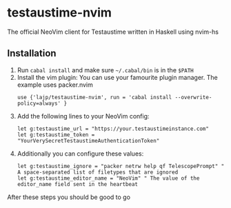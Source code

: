 # testaustime-nvim

The official NeoVim client for Testaustime written in Haskell using nvim-hs

## Installation

1. Run `cabal install` and make sure `~/.cabal/bin` is in the `$PATH`
2. Install the vim plugin:
    You can use your famourite plugin manager. The example uses packer.nvim
    ```vim
    use {'lajp/testaustime-nvim', run = 'cabal install --overwrite-policy=always' }
    ```
3. Add the following lines to your NeoVim config:
    ```vim
    let g:testaustime_url = "https://your.testaustimeinstance.com"
    let g:testaustime_token = "YourVerySecretTestaustimeAuthenticationToken"
    ```
4. Additionally you can configure these values:
    ```vim
    let g:testaustime_ignore = "packer netrw help qf TelescopePrompt" " A space-separated list of filetypes that are ignored
    let g:testaustime_editor_name = "NeoVim" " The value of the editor_name field sent in the heartbeat
    ```

After these steps you should be good to go
